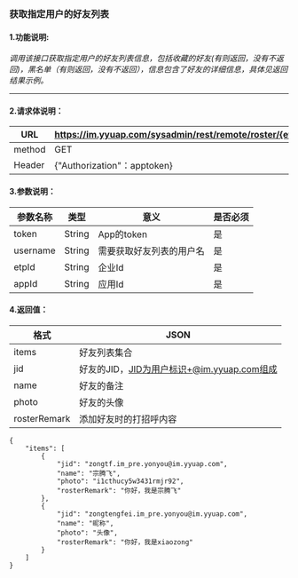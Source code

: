 ### 获取指定用户的好友列表

#### 1.功能说明:
*调用该接口获取指定用户的好友列表信息，包括收藏的好友(有则返回，没有不返回)，黑名单（有则返回，没有不返回），信息包含了好友的详细信息，具体见返回结果示例。*
***

#### 2.请求体说明：


|URL|https://im.yyuap.com/sysadmin/rest/remote/roster/{etpId}/{appId}/{username}|
|----|----|
|method|GET|
|Header|{"Authorization"：apptoken}|

#### 3.参数说明：

|参数名称|类型|意义|是否必须|
|----|----|----|----|
|token|String|App的token|是|
|username|String|需要获取好友列表的用户名|是|
|etpId|String|企业Id|是|
|appId|String|应用Id|是|


#### 4.返回值：


|格式|JSON|
|----|----|
|items|好友列表集合|
|jid|好友的JID，JID为用户标识+@im.yyuap.com组成|
|name|好友的备注|
|photo|好友的头像|
|rosterRemark|添加好友时的打招呼内容|

	{
    	"items": [
    	    {
    	        "jid": "zongtf.im_pre.yonyou@im.yyuap.com",
    	        "name": "宗腾飞",
    	        "photo": "i1cthucy5w3431rmjr92",
    	        "rosterRemark": "你好，我是宗腾飞"
    	    },
    	    {
    	        "jid": "zongtengfei.im_pre.yonyou@im.yyuap.com",
    	        "name": "昵称",
    	        "photo": "头像",
    	        "rosterRemark": "你好，我是xiaozong"
    	    }
    	]
	}